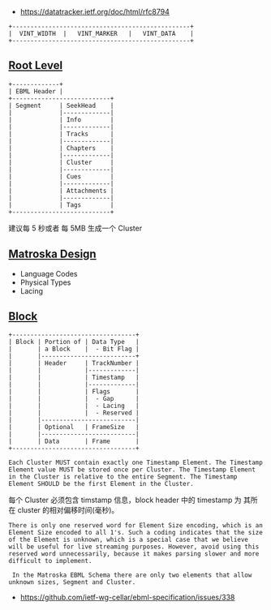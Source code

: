 

- https://datatracker.ietf.org/doc/html/rfc8794

```
+-------------------------------------------------+
|  VINT_WIDTH  |   VINT_MARKER   |   VINT_DATA    |
+-------------------------------------------------+
```


## [Root Level](https://www.matroska.org/technical/diagram.html)

```
+-------------+
| EBML Header |
+---------------------------+
| Segment     | SeekHead    |
|             |-------------|
|             | Info        |
|             |-------------|
|             | Tracks      |
|             |-------------|
|             | Chapters    |
|             |-------------|
|             | Cluster     |
|             |-------------|
|             | Cues        |
|             |-------------|
|             | Attachments |
|             |-------------|
|             | Tags        |
+---------------------------+
```

建议每 5 秒或者 每 5MB 生成一个 Cluster

## [Matroska Design](https://matroska.org/technical/basics.html)

- Language Codes
- Physical Types
- Lacing

## [Block](https://matroska.org/technical/diagram.html)

```
+----------------------------------+
| Block | Portion of | Data Type   |
|       | a Block    |  - Bit Flag |
|       |--------------------------+
|       | Header     | TrackNumber |
|       |            |-------------|
|       |            | Timestamp   |
|       |            |-------------|
|       |            | Flags       |
|       |            |  - Gap      |
|       |            |  - Lacing   |
|       |            |  - Reserved |
|       |--------------------------|
|       | Optional   | FrameSize   |
|       |--------------------------|
|       | Data       | Frame       |
+----------------------------------+
```

```
Each Cluster MUST contain exactly one Timestamp Element. The Timestamp Element value MUST be stored once per Cluster. The Timestamp Element in the Cluster is relative to the entire Segment. The Timestamp Element SHOULD be the first Element in the Cluster.
```
每个 Cluster 必须包含 timstamp 信息，block header 中的 timestamp 为 其所在 cluster 的相对偏移时间(毫秒)。

```
There is only one reserved word for Element Size encoding, which is an Element Size encoded to all 1's. Such a coding indicates that the size of the Element is unknown, which is a special case that we believe will be useful for live streaming purposes. However, avoid using this reserved word unnecessarily, because it makes parsing slower and more difficult to implement.
```

```
 In the Matroska EBML Schema there are only two elements that allow unknown sizes, Segment and Cluster.
```

- https://github.com/ietf-wg-cellar/ebml-specification/issues/338